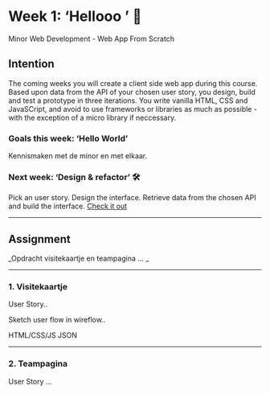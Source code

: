 # Week 1: ‘Hellooo ’ 🤸

Minor Web Development - Web App From Scratch

## Intention

The coming weeks you will create a client side web app during this course. 
Based upon data from the API of your chosen user story, you design, build and test a prototype in three iterations. 
You write vanilla HTML, CSS and JavaSCript, and avoid to use frameworks or libraries as much as possible - with the exception of a micro library if neccessary. 

### Goals this week: ‘Hello World’ 

Kennismaken met de minor en met elkaar.

### Next week: ‘Design & refactor’ 🛠

Pick an user story. Design the interface. Retrieve data from the chosen API and build the interface. [Check it out](https://github.com/cmda-minor-web/web-app-from-scratch-2122/blob/main/course/week-2.md)

---  

## Assignment

_Opdracht visitekaartje en teampagina ... _



---  

### 1. Visitekaartje

User Story.. 


Sketch user flow in wireflow..

HTML/CSS/JS JSON


---

### 2. Teampagina

User Story ...







